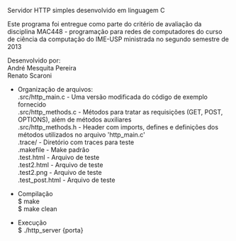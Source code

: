 Servidor HTTP simples desenvolvido em linguagem C

Este programa foi entregue como parte do critério de avaliação da 
disciplina MAC448 - programação para redes de computadores do curso
de ciência da computação do IME-USP ministrada no segundo semestre de 2013

Desenvolvido por:<br>
André Mesquita Pereira<br>
Renato Scaroni<br>

- Organização de arquivos:<br>
.src/http_main.c - Uma versão modificada do código de exemplo fornecido<br>
.src/http_methods.c - Métodos para tratar as requisições (GET, POST, OPTIONS), além de métodos auxiliares<br>
.src/http_methods.h - Header com imports, defines e definições dos métodos utilizados no arquivo 'http_main.c'<br>
.trace/ - Diretório com traces para teste<br>
.makefile - Make padrão<br>
.test.html - Arquivo de teste<br>
.test2.html - Arquivo de teste<br>
.test2.png - Arquivo de teste<br>
.test_post.html - Arquivo de teste<br>

- Compilação<br>
$ make<br>
$ make clean<br>

- Execução<br>
$ ./http_server {porta}
